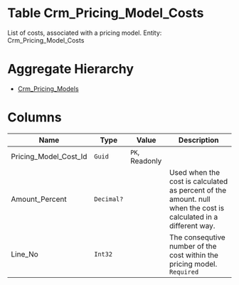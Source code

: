 # Table Crm_Pricing_Model_Costs

List of costs, associated with a pricing model. Entity: Crm_Pricing_Model_Costs

# Aggregate Hierarchy

* [Crm_Pricing_Models](Crm_Pricing_Models.md)

# Columns

| Name | Type | Value | Description |
| - | - | - | --- |
|Pricing_Model_Cost_Id|`Guid`|`PK`, Readonly||
|Amount_Percent|`Decimal?`||Used when the cost is calculated as percent of the amount. null when the cost is calculated in a different way. |
|Line_No|`Int32`||The consequtive number of the cost within the pricing model. `Required` |
